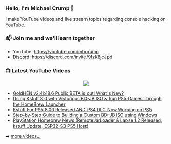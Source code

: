 ### Hello, I'm Michael Crump 👋

I make YouTube videos and live stream topics regarding console hacking on YouTube. 

### 📬 Join me and we'll learn together

- YouTube: https://youtube.com/mbcrump
- Discord: https://discord.com/invite/9fzK8jcJpd

### 📺 Latest YouTube Videos

<div align="center">

[<img src="https://img.shields.io/badge/-Subscribe-red?style=for-the-badge&logo=youtube&logoColor=white"/>](https://www.youtube.com/c/mbcrump?sub_confirmation=1)

</div>

<!-- YOUTUBE:START -->
- [GoldHEN v2.4b18.6 Public BETA is out! What&#39;s New?](https://www.youtube.com/watch?v=eJw8ZvFHzVc)
- [Using Kstuff 8.0 with Viktorious BD-JB ISO &amp; Run PS5 Games Through the HomeBrew Launcher](https://www.youtube.com/watch?v=riSovxr9mts)
- [Kstuff For PS5 8.00 Released AND PS4 DLC Now Working on PS5](https://www.youtube.com/watch?v=Xd3WQPD886w)
- [Step-by-Step Guide to Building a Custom BD-JB ISO using Windows](https://www.youtube.com/watch?v=KzS3zbuuY9U)
- [PlayStation Homebrew News &lpar;RemoteJarLoader &amp; Lapse 1.2 Released, kstuff Update, ESP32-S3 PS5 Host&rpar;](https://www.youtube.com/watch?v=joXbgnL0dtg)
<!-- YOUTUBE:END -->

➡️ [more videos...](https://youtube.com/mbcrump)

